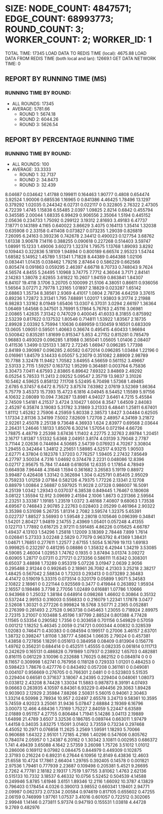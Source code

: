 
# SIZE: NODE_COUNT: 4847571; EDGE_COUNT: 68993773; ROUND_COUNT: 3; WORKER_COUNT: 2; WORKER_ID: 1
 TOTAL TIME: 17345
 LOAD DATA TO REDIS TIME (local): 4675.88
 LOAD DATA FROM REDIS TIME (both local and lan): 12669.1
 GET DATA NETWORK TIME: 0

## REPORT BY RUNNING TIME (MS)

 ### RUNNING TIME BY ROUND:

  + ALL ROUNDS: 17345
  + AVERAGE: 5781.66
     + ROUND 1: 5674.18
     + ROUND 2: 6044.26
     + ROUND 3: 5626.54

## REPORT BY PERCENTAGE RUNNING TIME

 ### RUNNING TIME BY ROUND:

  + ALL ROUNDS: 100
  + AVERAGE: 33.3333
     + ROUND 1: 32.7137
     + ROUND 2: 34.8473
     + ROUND 3: 32.439

8.04687 0.034642 1.41788 0.199811 0.164463 1.90777 0.4808 0.654474 3.92524 1.90006 0.685536 1.16965 0 0.841386 4.46425 1.78496 13.1297 0.379292 1.02035 0.244342 6.02731 0.022117 0 0.322805 2.76322 2.47305 4.72239 1.4745 1.15838 6.55485 2.0397 1.09825 2.8214 0.6842 0.455794 0.345585 2.00044 1.68335 6.99429 0.906556 2.35064 1.5194 0.445152 2.05636 0.234733 1.75092 0.299122 3.19312 2.81693 3.49183 6.47737 7.18771 0.143189 4.1165 0.640022 3.86629 3.4075 0.164113 1.35414 1.32038 0.635908 0 2.33158 0.411408 0.073827 0.073235 1.29039 0.826819 7.26095 6.24163 0.393236 0.742678 2.34412 0.490023 0.127754 3.68762 1.61338 3.90678 7.14116 0.388255 0.090618 0.227268 0.514403 3.59747 1.08991 15.1233 1.49006 3.60273 1.32374 1.79575 1.13768 1.89093 3.8292 0.109443 0.322836 5.18109 1.94894 0 0.800189 6.66574 2.95323 1.54744 1.68582 5.14952 1.45789 1.51341 1.71828 8.44389 0.464388 1.02106 0.083441 1.01435 0.038462 1.79216 2.87464 0 0.586229 0.662568 0.805474 0.091863 0.059295 2.46397 4.66718 8.70733 0.748043 9.7624 4.56574 4.8455 5.24495 1.10968 3.74775 7.7712 4.36044 3.7171 2.84141 2.14283 1.38078 2.62855 3.61822 10.2607 1.94159 0.863841 1.84307 6.84107 19.4118 3.1706 3.20705 0.100099 21.5106 4.38051 0.86611 0.936056 1.56564 3.07271 2.79778 1.23165 1.01897 2.18829 0.023287 1.65142 2.68863 1.35734 8.38561 2.9369 4.41017 1.0804 2.78736 4.64259 3.37615 0.89236 1.72872 3.31341 1.795 7.68891 1.02017 1.93803 9.31774 2.21988 6.98283 1.33162 8.01949 1.65406 13.0307 6.37031 3.0294 2.66197 1.36364 1.06469 1.64568 0.347501 3.76991 5.17864 5.76763 2.45116 3.06981 2.00865 1.42635 7.31342 0.747029 0.400045 41.6033 8.31855 0.875992 2.53239 0.817622 0.137532 1.80546 0.714811 1.53922 1.83567 2.18735 2.89928 2.03392 5.75994 1.10636 0.689959 0.130459 9.16501 0.683309 13.0605 1.09051 0.59501 1.40663 0.36674 0.495415 4.60433 1.96694 0.500842 0.835281 1.81699 0.915347 5.853 4.27152 0.815281 0.785479 1.96883 0.493029 0.096285 1.81988 0.365041 1.05605 1.01406 2.08407 0.411536 1.3499 0.125133 1.3872 2.72245 1.66947 0.096285 1.77398 2.84189 0.390987 0.096285 2.60582 0.672014 0.096285 1.03484 1.22196 0 0.016961 1.84579 3.14433 6.05057 5.23079 0.351082 2.88909 2.98789 10.7788 3.32478 11.9462 1.70582 3.64955 4.56659 0.561152 3.49667 2.53133 2.7115 1.59257 0.163732 1.95299 0.364881 0.003764 6.75836 3.30473 7.0411 4.67593 2.83865 6.89642 7.69322 3.84869 2.49292 6.05254 5.78533 11.2413 2.09252 5.09547 2.35719 13.9837 3.31026 10.5462 4.59625 0.858132 7.11708 5.52495 6.70498 1.57368 1.49485 2.6785 6.37457 6.6472 8.75572 3.87574 7.63982 2.07619 3.52369 1.86364 5.75779 3.45373 15.7393 15.4723 6.1816 4.04945 8.54452 1.15589 5.97156 4.10632 2.08089 10.094 7.36287 13.8981 4.94027 3.6461 4.7215 5.45584 2.74509 1.54181 4.21537 3.4724 3.10427 1.6004 8.3547 1.64509 2.84083 2.45297 6.35874 3.19083 5.31782 3.31869 3.21333 6.48441 1.25811 6.67401 1.81112 1.45282 2.75906 4.25959 5.80338 2.38573 1.8427 3.04484 0.62505 1.17334 2.81136 3.34199 7.5002 7.82609 1.72708 2.48957 4.34169 3.21872 2.92261 2.45078 2.25138 9.73648 4.36933 1.624 2.83977 0.69568 2.03644 2.26431 1.24646 1.18133 1.85076 6.30214 1.57054 0.072194 4.66726 1.78875 4.48719 2.25398 3.67436 1.11402 4.22775 2.32763 2.89784 1.20451 2.16717 1.81387 1.51332 5.6368 2.04951 3.8174 4.03139 3.79048 2.7787 3.71144 2.02636 0.744694 4.50685 2.54739 0.076923 4.70267 3.30804 1.29455 0.342464 1.34812 2.25651 1.58985 4.52517 4.93215 1.90503 2.62771 4.37804 0.182378 1.37203 0.776257 1.59405 2.27432 7.85649 4.27797 3.50034 4.7316 1.04692 0.374478 2.2231 0.048086 12.8396 0.02717 2.95675 15.784 17.4448 0.618056 12.6335 0 1.17854 4.78949 0.664938 7.96448 4.31648 1.1594 0.361682 3.26583 5.19119 0.88972 3.99487 0.426408 1.33142 0.362694 1.304 0.425791 0.85405 2.95029 0.759233 1.01259 2.07184 0.582126 4.79375 1.77226 2.13341 2.12708 0.88979 1.00864 2.56887 0.597925 11.9028 2.07328 0.986007 16.5091 4.25139 1.0342 1.29343 0.037037 6.38538 0.849445 1.76467 0.180608 3.08122 1.35594 12.912 3.09699 2.41594 2.1006 1.8673 0.231366 2.59564 2.23251 3.33387 1.19185 1.23519 1.0372 3.48168 7.40807 9.68063 1.73538 4.69567 0.746843 2.90785 2.22763 0.028403 2.05299 0.461964 2.90322 3.35398 0.531098 5.26735 1.81314 2.7082 3.59574 1.32375 5.65391 0.022737 1.88527 3.56993 0 1.59548 2.28018 0.105646 0.096399 0.34841 1.54201 2.80427 1.94819 2.14755 2.43969 1.05401 0.057248 4.41355 0.122713 1.77892 0.616725 2.97211 0.591485 4.86226 0.015625 4.66787 1.49437 4.13103 1.54296 1.25818 1.12009 3.18369 2.78448 7.899 1.7614 0.026841 5.27333 3.02248 2.5829 0.77079 0.963792 8.41369 1.38431 1.04671 1.76851 0.277611 1.22577 2.67155 1.5054 5.16799 19.113 1.69183 0.999825 0.232297 0.481295 0.08886 0 1.35832 6.42944 1.34219 3.53085 4.59085 2.46004 1.02953 1.74762 0.1935 0 3.87494 3.01374 3.09272 0.60905 1.28717 0.07311 0.271721 0.273356 0.586111 11.6342 0.308301 6.65037 3.48898 1.73289 0.953319 5.07226 3.01947 2.0639 2.9056 0.295488 2.91244 0 0.992645 0 2.18961 26.7082 4.21303 3.25218 2.38217 1.48425 0.567042 2.58834 0 1.73203 0.293413 0 0.073289 2.36483 4.41472 0.519019 5.33315 0.073514 0.320179 0.05899 1.9071 5.34583 2.10822 2.18961 0 0.221144 0.925569 0.3477 0.419844 0.263892 1.95934 2.16557 0.198486 3.7798 2.77056 1.02489 0.616881 1.07786 1.10666 0.943968 0 1.25032 1.38184 0.648914 0.098268 1.46602 0.30864 0.35132 0.537244 2.99153 0.316003 0.556833 0 0.216079 1.22341 1.17878 3.0477 2.52608 1.30321 0.277226 0.999824 18.5768 3.50771 2.2365 0.052881 0.276399 0.281493 2.27528 0.963738 0.045463 1.23055 0.718924 2.89975 2.72315 3.21007 0.103488 5.45196 1.97799 2.88524 0.801388 4.77428 1.11565 0.53354 0.290582 1.7356 0 0.303658 0.701156 0.549829 0.57059 0.001212 1.18252 5.46345 2.0059 0.214721 0.000344 4.00832 0.328539 1.02083 0.746471 0.430383 0 0.084594 0.199517 0.27006 3.46157 2.63701 1.38732 0.398247 1.81108 1.38777 4.58634 1.06635 2.79024 0 0.457381 1.43858 0.727856 1.18291 0.051613 0.384958 0.08409 0.813904 0.156776 1.49762 0.356231 0.684414 0 0.452511 1.45555 0.082335 0.061814 0.111713 0.242629 0.165131 0.486828 0.791989 1.07937 0.238932 1.65703 0.482881 0.816115 0.061229 3.10096 0.232688 1.76025 0.862152 0 0.084974 0 0 0 8.11657 0.309998 1.62741 0.767956 0.118128 0.729333 1.01201 0.484253 0 0.598423 1.78676 0.427776 0 0.843492 0.057208 0.361161 0 0.049081 0.004107 0.956669 0.276705 0 0.766301 2.0481 0 0 0.523803 5.51535 0.229404 0.66581 0.371637 3.18067 4.24395 0.229404 0.048061 1.08073 0.033812 2.43208 8.74428 1.33034 11.5883 0.987873 8.39191 4.07493 9.06663 0.263935 4.10597 6.84361 6.93229 0.494456 29.3063 1.89428 0.903903 2.12929 2.35984 7.88266 2.50831 5.56015 0.94061 2.30463 1.33214 6.50998 2.78934 10.957 2.02497 2.65578 3.24713 9.58361 10.3595 5.74559 4.92023 3.25061 31.9436 5.07847 2.68884 2.19369 6.16796 3.00073 12.466 4.68436 1.73169 1.75227 2.84059 5.22447 6.63589 2.01889 0.951157 4.27755 0.806484 1.71941 5.14286 3.04113 2.19889 1.64898 21.4789 3.6507 3.32536 0.186785 0.089744 0.663011 1.97479 1.44158 0.34035 3.83275 1.15091 3.01402 3.73559 0.73234 0.297468 4.45052 10.2971 0.076858 11.2625 3.2569 1.59591 1.18293 5.70066 0.960688 1.64322 2.95101 1.72185 4.2166 1.40296 0.547606 0.805762 0.784074 2.05957 0 1.24387 6.20162 0 1.30342 3.10811 0.002953 0.686372 1.741 4.49439 3.65088 4.1642 2.57359 3.26098 1.75726 3.51012 1.01012 0.286006 0.169112 9.07982 0.084475 0.844979 0.449309 0.102875 2.37193 0.216224 0 6.89231 6.27644 6.10956 12.8149 6.43836 12.4603 21.6558 10.4724 17.7861 2.66404 1.29765 0.392405 0.14578 0 0.001821 2.97536 1.79461 0.777939 2.23687 0.109498 0.205381 5.4521 9.26695 2.7262 4.77781 2.18182 2.19317 1.7519 1.97755 3.81062 1.4763 2.62136 0.515133 10.7332 3.18537 6.46332 10.0756 5.52452 0.504539 4.14588 0.249946 5.8785 1.61946 3.6151 1.89346 12.2116 1.66092 10.3787 4.13829 0.796403 0.178454 4.0326 0.390013 3.98552 0.660341 1.19401 2.94771 2.09987 0.062373 2.07334 2.00584 0.974619 0.817105 0.655602 0.47255 2.06159 0.746999 1.97761 1.07537 3.41016 0.601057 0.722512 0.302065 2.99948 1.14146 0.273811 5.97374 0.947193 0.155531 1.03818 4.44728 9.2769 0.482976 